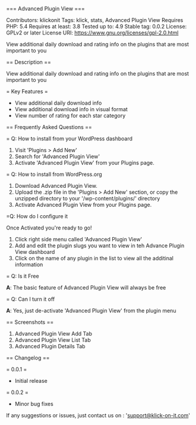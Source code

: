 === Advanced Plugin View  ===

Contributors: klickonit
Tags: klick, stats, Advanced Plugin View
Requires PHP: 5.4
Requires at least: 3.8
Tested up to: 4.9
Stable tag: 0.0.2
License: GPLv2 or later
License URI: https://www.gnu.org/licenses/gpl-2.0.html

View additional daily download and rating info on the plugins that are most important to you

== Description ==

View additional daily download and rating info on the plugins that are most important to you

= Key Features =

* View additional daily download info
* View additional download info in visual format
* View number of rating for each star category

== Frequently Asked Questions ==

= Q: How to install from your WordPress dashboard

1. Visit 'Plugins > Add New'
2. Search for 'Advanced Plugin View'
3. Activate 'Advanced Plugin View' from your Plugins page.

= Q: How to install from WordPress.org

1. Download Advanced Plugin View.
2. Upload the .zip file in the 'Plugins > Add New' section, or copy the unzipped directory to your '/wp-content/plugins/' directory
3. Activate Advanced Plugin View from your Plugins page.

=Q: How do I configure it 

Once Activated you're ready to go!  

1. Click right side menu called 'Advanced Plugin View'
2. Add and edit the plugin slugs you want to view in teh Advance Plugin View dashboard
3. Click on the name of any plugin in the list to view all the additinal information

= Q: Is it Free

**A**: The basic feature of Advanced Plugin View will always be free

= Q:  Can I turn it off

**A**: Yes, just de-activate 'Advanced Plugin View' from the plugin menu

== Screenshots ==

1. Advanced Plugin View Add Tab
2. Advanced Plugin View List Tab
3. Advanced Plugin Details Tab

== Changelog ==

= 0.0.1 =
 * Initial release

= 0.0.2 =
 * Minor bug fixes 

 If any suggestions or issues, just contact us on : 'support@klick-on-it.com'
